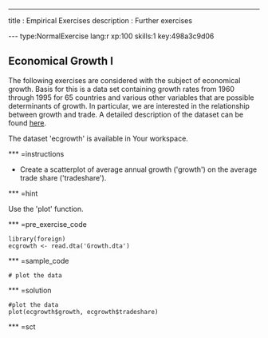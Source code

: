 ---
title       : Empirical Exercises
description : Further exercises


--- type:NormalExercise lang:r xp:100 skills:1 key:498a3c9d06
## Economical Growth I

The following exercises are considered with the subject of economical growth. Basis for this is a data set containing growth rates from 1960 through 1995 for 65 countries and various other variables that are possible determinants of growth. In particular, we are interested in the relationship between growth and trade. A detailed description of the dataset can be found <a href="http://wps.pearsoned.co.uk/wps/media/objects/12401/12699039/empirical/empex_tb/Growth_Description.pdf">here</a>. 

The dataset 'ecgrowth' is available in Your workspace.

*** =instructions

- Create a scatterplot of average annual growth ('growth') on the average trade share ('tradeshare').

*** =hint

Use the 'plot' function.

*** =pre_exercise_code
```{r}
library(foreign)
ecgrowth <- read.dta('Growth.dta')
```

*** =sample_code
```{r}
# plot the data
```

*** =solution
```{r}
#plot the data
plot(ecgrowth$growth, ecgrowth$tradeshare)
```

*** =sct
```{r}

```
